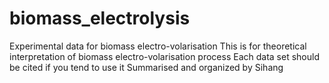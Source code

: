# biomass_electrolysis
Experimental data for biomass electro-volarisation
This is for theoretical interpretation of biomass electro-volarisation process
Each data set should be cited if you tend to use it
Summarised and organized by Sihang
